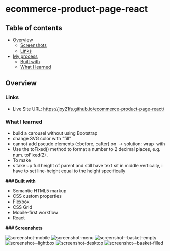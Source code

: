 # ecommerce-product-page-react

## Table of contents

- [Overview](#overview)
  - [Screenshots](#screenshots)
  - [Links](#links)
- [My process](#my-process)
  - [Built with](#built-with)
  - [What I learned](#what-i-learned)


## Overview


### Links

- Live Site URL: https://joy21fs.github.io/ecommerce-product-page-react/


### What I learned

- build a carousel without using Bootstrap
- change SVG color with "fill"
- cannot add pseudo elements (::before, ::after) on <img>
  -> solution: wrap <img> with <picture>
- Use the toFixed() method to format a number to 2 decimal places, e.g. num. toFixed(2) .
- To make <li>s take up full height of parent and still have text sit in middle vertically, i have to set line-height equal to the height specifically


**### Built with**

- Semantic HTML5 markup
- CSS custom properties
- Flexbox
- CSS Grid
- Mobile-first workflow
- React 
  
    
**### Screenshots**

![screenshot-mobile](https://user-images.githubusercontent.com/95619834/165950723-ac0239f8-b7b3-4022-ba4e-9385da043b59.png)
![screenshot-menu](https://user-images.githubusercontent.com/95619834/165950739-b8997bc2-4a41-4f65-8d17-0ee05daaf5cf.png)
![screenshot--basket-empty](https://user-images.githubusercontent.com/95619834/165950763-732a46ab-dabb-4e41-be21-c6e46c0080a2.png)
![screenshot--lightbox](https://user-images.githubusercontent.com/95619834/165950819-f6f9b6fd-3ca0-4eea-b450-1a3fc3df0bd1.png)
![screenshot-desktop](https://user-images.githubusercontent.com/95619834/165950829-38223b0f-024e-45fa-b667-273cfa104e00.png)
![screenshot--basket-filled](https://user-images.githubusercontent.com/95619834/165950797-c3e62dbb-7e0d-417b-9cb8-75feb6bc2226.png)


